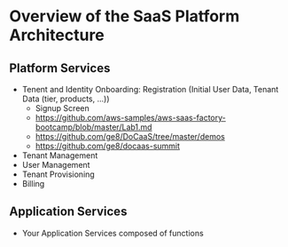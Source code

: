 # Overview of the SaaS Platform Architecture

## Platform Services

* Tenent and Identity Onboarding: Registration (Initial User Data, Tenant Data (tier, products, ...))
  * Signup Screen
  * https://github.com/aws-samples/aws-saas-factory-bootcamp/blob/master/Lab1.md
  * https://github.com/ge8/DoCaaS/tree/master/demos
  * https://github.com/ge8/docaas-summit
* Tenant Management
* User Management
* Tenant Provisioning
* Billing

## Application Services

* Your Application Services composed of functions